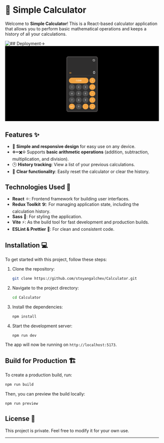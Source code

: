 # 🧮 Simple Calculator

Welcome to **Simple Calculator**! This is a React-based calculator application that allows you to perform basic mathematical operations and keeps a history of all your calculations. 

![## Deployment->](https://calculator-zeta-ten-24.vercel.app/)
![📸](./Screenshot.png)

## Features ✨

- 📱 **Simple and responsive design** for easy use on any device.
- ➕➖✖️➗ Supports **basic arithmetic operations** (addition, subtraction, multiplication, and division).
- 🕒 **History tracking**: View a list of your previous calculations.
- 🔄 **Clear functionality**: Easily reset the calculator or clear the history.

## Technologies Used 🚀

- **React** ⚛️: Frontend framework for building user interfaces.
- **Redux Toolkit** 🛠️: For managing application state, including the calculation history.
- **Sass** 🎨: For styling the application.
- **Vite** ⚡: As the build tool for fast development and production builds.
- **ESLint & Prettier** 🧹: For clean and consistent code.

## Installation 💻

To get started with this project, follow these steps:

1. Clone the repository:
    ```bash
    git clone https://github.com/stoyangalchev/Calculator.git
    ```

2. Navigate to the project directory:
    ```bash
    cd Calculator
    ```

3. Install the dependencies:
    ```bash
    npm install
    ```

4. Start the development server:
    ```bash
    npm run dev
    ```

The app will now be running on `http://localhost:5173`.

## Build for Production 🏗️

To create a production build, run:

```bash
npm run build
```

Then, you can preview the build locally:

```bash
npm run preview
```

## License 📜

This project is private. Feel free to modify it for your own use.

---

